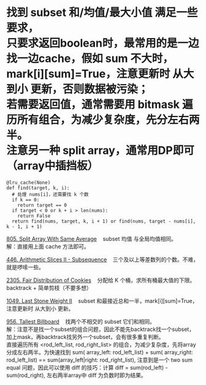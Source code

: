 # 找到 subset 和/均值/最大小值 满足一些要求，<br/> 只要求返回boolean时，最常用的是一边找一边cache，假如 sum 不大时，mark[i][sum]=True，注意更新时 从大到小 更新，否则数据被污染；<br/>若需要返回值，通常需要用 bitmask 遍历所有组合，为减少复杂度，先分左右两半。<br/>注意另一种 split array，通常用DP即可（array中插挡板）
```Python3
@lru_cache(None)
def find(target, k, i):
  # 处理 nums[i]，还需要找 k 个数
  if k == 0:
    return target == 0
  if target < 0 or k + i > len(nums):
    return False
  return find(nums, target, k, i + 1) or find(nums, target - nums[i], k - 1, i + 1)
```

[805. Split Array With Same Average](https://leetcode.com/problems/split-array-with-same-average/description/) &nbsp;&nbsp; subset 均值 与全局均值相同。<br/>
解：直接用上面 cache 方法即可。

[446. Arithmetic Slices II - Subsequence](https://leetcode.com/problems/arithmetic-slices-ii-subsequence/) &nbsp;&nbsp; 三个及以上等差数列的个数。不难，就是啰嗦一些。<br/>

[2305. Fair Distribution of Cookies](https://leetcode.com/problems/fair-distribution-of-cookies/description/) &nbsp;&nbsp; 分配给 K 个桶，求所有桶最大值的下限。backtrack + 简单剪枝（不要多想）<br/>


[1049. Last Stone Weight II](https://leetcode.com/problems/last-stone-weight-ii/description/) &nbsp;&nbsp; subset 和最接近总和一半，mark[i][sum]=True，注意更新时 从大到小 更新。<br/>



[956. Tallest Billboard](https://leetcode.com/problems/tallest-billboard/description/) &nbsp;&nbsp; 找两个不相交的 subset 它们和相同。<br/>
解：注意不是找一个subset的组合问题，因此不能先backtrack找一个subset，加上mask，再backtrack找另外一个subset，会有很多重复判断。<br/>
直接遍历所有 <rod_left_list, rod_right_list> 的组合，为减少复杂度，先将array分成左右两半。为快速找到 sum( array_left: rod_left_list) + sum( array_right: rod_left_list) == sum(array_left|right: rod_right_list), 注意到是一个 two sum equal 问题，因此可以使用 diff 的技巧：计算 diff = sum(rod_left) - sum(rod_right), 左右两半array中 diff 为负数时即为结果。
